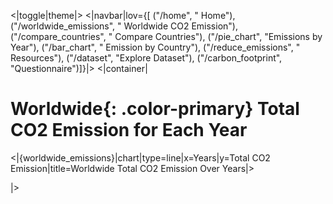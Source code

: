 <|toggle|theme|>
<|navbar|lov={[ ("/home", " Home"), ("/worldwide_emissions", " Worldwide CO2 Emission"), ("/compare_countries", " Compare Countries"), ("/pie_chart", "Emissions by Year"), ("/bar_chart", " Emission by Country"), ("/reduce_emissions", " Resources"), ("/dataset", "Explore Dataset"), ("/carbon_footprint", "Questionnaire")]}|>
<|container|

#  **Worldwide**{: .color-primary} Total CO2 Emission for Each Year

<|{worldwide_emissions}|chart|type=line|x=Years|y=Total CO2 Emission|title=Worldwide Total CO2 Emission Over Years|>

|>
